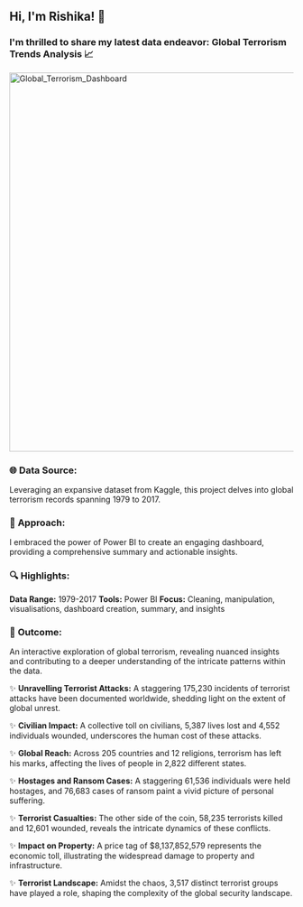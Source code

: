 ## Hi, I'm **Rishika!** 👋
### I'm thrilled to share my latest data endeavor: Global Terrorism Trends Analysis 📈

<img width="672" alt="Global_Terrorism_Dashboard" src="https://github.com/RishikaB-05/Global_Terrorism_Analysis/assets/157221360/f260f7b1-6be5-40ca-8f2d-22a0b16f132b">



### 🌐 **Data Source:**
Leveraging an expansive dataset from Kaggle, this project delves into global terrorism records spanning 1979 to 2017.

### 🚀 **Approach:** 
I embraced the power of Power BI to create an engaging dashboard, providing a comprehensive summary and actionable insights.

### 🔍 **Highlights:**

**Data Range:** 1979-2017
**Tools:** Power BI
**Focus:** Cleaning, manipulation, visualisations, dashboard creation, summary, and insights

### 🌟 **Outcome:** 
An interactive exploration of global terrorism, revealing nuanced insights and contributing to a deeper understanding of the intricate patterns within the data.

✨ **Unravelling Terrorist Attacks:** A staggering 175,230 incidents of terrorist attacks have been documented worldwide, shedding light on the extent of global unrest.   

✨ **Civilian Impact:** A collective toll on civilians, 5,387 lives lost and 4,552 individuals wounded, underscores the human cost of these attacks.  

✨ **Global Reach:** Across 205 countries and 12 religions, terrorism has left his marks, affecting the lives of people in 2,822 different states.  

✨ **Hostages and Ransom Cases:** A staggering 61,536 individuals were held hostages, and 76,683 cases of ransom paint a vivid picture of personal suffering.  

✨ **Terrorist Casualties:** The other side of the coin, 58,235 terrorists killed and 12,601 wounded, reveals the intricate dynamics of these conflicts.  

✨ **Impact on Property:** A price tag of $8,137,852,579 represents the economic toll, illustrating the widespread damage to property and infrastructure.  

✨ **Terrorist Landscape:** Amidst the chaos, 3,517 distinct terrorist groups have played a role, shaping the complexity of the global security landscape.  

